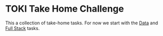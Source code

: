 # TOKI Take Home Challenge
This a collection of take-home tasks. For now we start with the [Data](./tasks/data.md) and [Full Stack](./tasks/full-stack.md) tasks.
